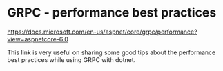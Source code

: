# GRPC - performance best practices

https://docs.microsoft.com/en-us/aspnet/core/grpc/performance?view=aspnetcore-6.0

This link is very useful on sharing some good tips about the performance best practices while using GRPC with dotnet.
